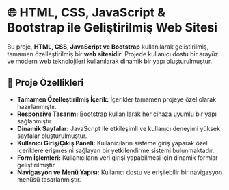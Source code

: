 # 🌐 HTML, CSS, JavaScript & Bootstrap ile Geliştirilmiş Web Sitesi

Bu proje, **HTML, CSS, JavaScript ve Bootstrap** kullanılarak geliştirilmiş, tamamen özelleştirilmiş bir **web sitesidir**. Projede kullanıcı dostu bir arayüz ve modern web teknolojileri kullanılarak dinamik bir yapı oluşturulmuştur.

## 📌 Proje Özellikleri
- **Tamamen Özelleştirilmiş İçerik:** İçerikler tamamen projeye özel olarak hazırlanmıştır.
- **Responsive Tasarım:** Bootstrap kullanılarak her cihaza uyumlu bir yapı sağlanmıştır.
- **Dinamik Sayfalar:** JavaScript ile etkileşimli ve kullanıcı deneyimi yüksek sayfalar oluşturulmuştur.
- **Kullanıcı Giriş/Çıkış Paneli:** Kullanıcıların sisteme giriş yaparak özel içeriklere erişmesini sağlayan bir yetkilendirme sistemi bulunmaktadır.
- **Form İşlemleri:** Kullanıcıların veri girişi yapabilmesi için dinamik formlar geliştirilmiştir.
- **Navigasyon ve Menü Yapısı:** Kullanıcı dostu ve erişilebilir bir navigasyon menüsü tasarlanmıştır.
